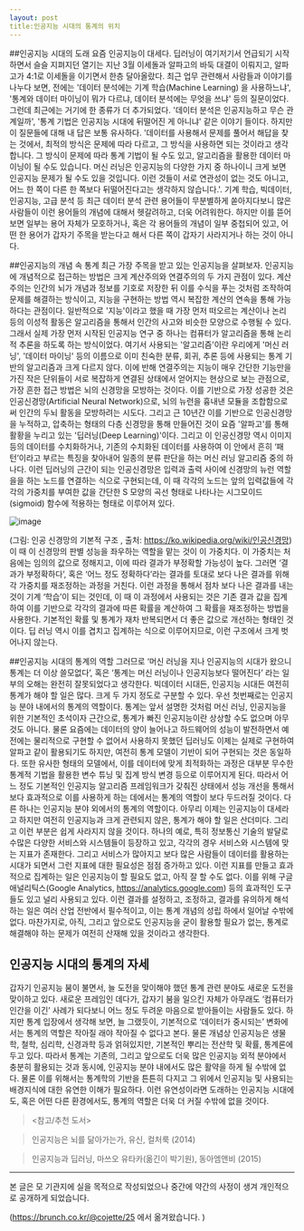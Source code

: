 ```yaml
---
layout: post
title:인공지능 시대의 통계의 위치
---
```



##인공지능 시대의 도래
요즘 인공지능이 대세다. 딥러닝이 여기저기서 언급되기 시작하면서 슬슬 지펴지던 열기는 지난 3월 이세돌과 알파고의 바둑 대결이 이뤄지고, 알파고가 4:1로 이세돌을 이기면서 한층 달아올랐다. 최근 업무 관련해서 사람들과 이야기를 나누다 보면, 전에는 '데이터 분석에는 기계 학습(Machine Learning) 을 사용하느냐', '통계와 데이터 마이닝이 뭐가 다르냐, 데이터 분석에는 무엇을 쓰냐' 등의 질문이었다. 그런데 최근에는 거기에 한 종류가 더 추가되었다. '데이터 분석은 인공지능하고 무슨 관계일까', '통계 기법은 인공지능 시대에 뒤떨어진 게 아니냐' 같은 이야기 들이다.
하지만 이 질문들에 대해 내 답은 보통 유사하다. '데이터를 사용해서 문제를 풀어서 해답을 찾는 것에서, 최적의 방식은 문제에 따라 다르고, 그 방식을 사용하면 되는 것이라고 생각합니다. 그 방식이 문제에 따라 통계 기법이 될 수도 있고, 알고리즘을 활용한 데이터 마이닝이 될 수도 있습니다. 머신 러닝은 인공지능의 다양한 가지 중 하나이니 크게 보면 인공지능 문제가 될 수도 있을 것입니다. 이런 것들이 서로 연관성이 없는 것도 아니고, 어느 한 쪽이 다른 한 쪽보다 뒤떨어진다고는 생각하지 않습니다.'. 기계 학습, 빅데이터, 인공지능, 고급 분석 등 최근 데이터 분석 관련 용어들이 무분별하게 쏟아지다보니 많은 사람들이 이런 용어들의 개념에 대해서 헷갈려하고, 더욱 어려워한다. 하지만 이를 뜯어보면 일부는 용어 자체가 모호하거나, 혹은 각 용어들의 개념이 일부 중첩되어 있고, 어떤 한 용어가 갑자기 주목을 받는다고 해서 다른 쪽이 갑자기 사라지거나 하는 것이 아니다. 

##인공지능의 개념 속 통계
 최근 가장 주목을 받고 있는 인공지능을 살펴보자. 인공지능에 개념적으로 접근하는 방법은 크게 계산주의와 연결주의의 두 가지 관점이 있다. 계산주의는 인간의 뇌가 개념과 정보를 기호로 저장한 뒤 이를 수식을 푸는 것처럼 조작하여 문제를 해결하는 방식이고, 지능을 구현하는 방법 역시 복잡한 계산의 연속을 통해 가능하다는 관점이다. 일반적으로 '지능'이라고 했을 때 가장 먼저 떠오르는 계산이나 논리 등의 이성적 활동은 알고리즘을 통해서 인간의 사고와 비슷한 모양으로 수행될 수 있다. 그래서 실제 가장 먼저 시작된 인공지능 연구 중 하나는 컴퓨터가 알고리즘을 통해 논리적 추론을 하도록 하는 방식이었다. 여기서 사용되는 '알고리즘'이란 우리에게 '머신 러닝', '데이터 마이닝' 등의 이름으로 이미 친숙한 분류, 회귀, 추론 등에 사용되는 통계 기반의 알고리즘과 크게 다르지 않다. 
이에 반해 연결주의는 지능이 매우 간단한 기능만을 가진 작은 단위들이 서로 복잡하게 연결된 상태에서 얻어지는 현상으로 보는 관점으로, 가장 흔한 접근 방법은 뇌의 신경망을 모방하는 것이다. 이를 기반으로 가장 성공한 것은 인공신경망(Artificial Neural Network)으로, 뇌의 뉴런을 흉내낸 모듈을 조합함으로써 인간의 두뇌 활동을 모방하려는 시도다. 그리고 근 10년간 이를 기반으로 인공신경망을 누적하고, 압축하는 형태의 다층 신경망을 통해 만들어진 것이 요즘 '알파고'를 통해 활황을 누리고 있는 '딥러닝(Deep Learning)'이다. 그리고 이 인공신경망 역시 이미지 등의 데이터를 수치화하거나, 기존의 수치화된 데이터를 사용하여 이 안에서 흔히 ‘패턴’이라고 부르는 특징을 찾아내어 일종의 분류 판단을 하는 머신 러닝 알고리즘 중의 하나다. 이런 딥러닝의 근간이 되는 인공신경망은 입력과 출력 사이에 신경망의 뉴런 역할을을 하는 노드를 연결하는 식으로 구현되는데, 이 때 각각의 노드는 앞의 입력값들에 각각의 가중치를 부여한 값을 간단한 S 모양의 곡선 형태로 나타나는 시그모이드(sigmoid) 함수에 적용하는 형태로 이루어져 있다. 

![image](https://t1.daumcdn.net/thumb/R1280x0/?fname=http://t1.daumcdn.net/brunch/service/user/GxW/image/5sG7_qGEi1NJl3mekIelsxzwu_4.png)

(그림: 인공 신경망의 기본적 구조 , 출처: <https://ko.wikipedia.org/wiki/인공신경망>)
이 때 이 신경망의 판별 성능을 좌우하는 역할을 맡는 것이 이 가중치다. 이 가중치는 처음에는 임의의 값으로 정해지고, 이에 따라 결과가 부정확할 가능성이 높다. 그러면  ‘결과가 부정확하다’, 혹은 ‘어느 정도 정확하다’라는 결과를 토대로 보다 나은 결과를 위해 각 가중치를 재조정하는 과정을 거친다. 이런 과정을 통해서 점차 보다 나은 결과를 내는 것이 기계 ‘학습’이 되는 것인데, 이 때 이 과정에서 사용되는 것은 기존 결과 값을 집계하여 이를 기반으로 각각의 결과에 따른 확률을 계산하여 그 확률을 재조정하는 방법을 사용한다. 기본적인 확률 및 통계가 재차 반복되면서 더 좋은 값으로  개선하는 형태인 것이다. 딥 러닝 역시 이를 겹치고 집계하는 식으로 이루어지므로, 이런 구조에서 크게 벗어나지 않는다. 

##인공지능 시대의 통계의 역할
그러므로 ‘머신 러닝을 지나 인공지능의 시대가 왔으니 통계는 더 이상 쓸모없다’, 혹은 ‘통계는 머신 러닝이나 인공지능보다 떨어진다’ 라는 일부의 오해는 완전히 잘못되었다고 생각한다. 빅데이터 시대든, 인공지능 시대든 여전히 통계가 해야 할 일은 많다.  크게 두 가지 정도로 구분할 수 있다. 우선 첫번째로는 인공지능 분야 내에서의 통계의 역할이다. 통계는 앞서 설명한 것처럼  머신 러닝, 인공지능을 위한 기본적인 초석이자 근간으로, 통계가 빠진 인공지능이란 상상할 수도 없으며 아무 것도 아니다. 물론 요즘에는 데이터의 양이 늘어나고 하드웨어의 성능이 발전하면서 예전에는 물리적으로 구현할 수 없어서 사용하지 못했던 딥러닝도 이제는 실제로 구현하여 알파고 같이 활용되기도 하지만, 여전히 통계 모델이 기반이 되어 구현되는 것은 동일하다. 또한 유사한 형태의 모델에서, 이를 데이터에 맞게 최적화하는 과정은 대부분 무수한 통계적 기법을 활용한 변수 튜닝 및 집계 방식 변경 등으로 이루어지게 된다. 따라서 어느 정도 기본적인 인공지능 알고리즘 프레임워크가 갖춰진 상태에서 성능 개선을 통해서 보다 효과적으로 이를 사용하게 하는 데에서는 통계의 역할이 보다 두드러질 것이다.
다른 하나는 인공지능 분야 외에서의 통계의 역할이다. 아무리 이제는 인공지능이 대세라고 하지만 여전히 인공지능과 크게 관련되지 않은, 통계가 해야 할 일은 산더미다. 그리고 이런 부분은 쉽게 사라지지 않을 것이다. 하나의 예로, 특히 정보통신 기술의 발달로 수많은 다양한 서비스와 시스템들이 등장하고 있고, 각각의 경우 서비스와 시스템에 맞는 지표가 존재한다. 그리고 서비스가 많아지고 보다 많은 사람들이 데이터를 활용하는 시대가 되면서 그런 지표에 대한 필요성은 점점 증가하고 있다. 이런 지표를 만들고 효과적으로 집계하는 일은 인공지능이 할 필요도 없고, 아직 잘 할 수도 없다. 이를 위해 구글 애널리틱스(Google Analytics, https://analytics.google.com) 등의 효과적인 도구들도 있고 널리 사용되고 있다. 이런 결과를 설정하고, 조정하고, 결과를 유의하게 해석하는 일은 여러 산업 전반에서 필수적이고, 이는 통계 개념의 성립 하에서 일어날 수밖에 없다. 마찬가지로, 아직, 그리고 앞으로도 인공지능을 굳이 활용할 필요가 없는, 통계로 해결해야 하는 문제가 여전히 산재해 있을 것이라고 생각한다.

## 인공지능 시대의 통계의 자세
 갑자기 인공지능 붐이 불면서, 늘 도전을 맞이해야 했던 통계 관련 분야도 새로운 도전을 맞이하고 있다. 새로운 프레임인 데다가, 갑자기 붐을 일으킨 자체가 아무래도 ‘컴퓨터가 인간을 이긴’ 사례가 되다보니 어느 정도 두려운 마음으로 받아들이는 사람들도 있다. 하지만 통계 입장에서 생각해 보면, 늘 그랬듯이, 기본적으로 ‘데이터가 중시되는’ 변화에서는 통계의 역할은 작아질 래야 작아질 수 없다고 본다. 물론 개념상 인공지능은 생물학, 철학, 심리학, 신경과학 등과 얽혀있지만, 기본적인 뿌리는 전산학 및 확률, 통계론에 두고 있다. 따라서 통계는 기존의, 그리고 앞으로도 더욱 많은 인공지능 외적 분야에서 충분히 활용되는 것과 동시에, 인공지능 분야 내에서도 많은 활약을 하게 될 수밖에 없다. 물론 이를 위해서는 통계학의 기반을 튼튼히 다지고 그 위에서 인공지능 및 사용되는 배경지식에 대한 유연한 이해가 필요하다. 이런 유연성이라면 도래하는 인공지능 시대에도, 혹은 어떤 다른 환경에서도, 통계의 역할은 더욱 더 커질 수밖에 없을 것이다.

> <참고/추천 도서>

> 인공지능은 뇌를 닮아가는가, 유신, 컬처룩 (2014)

> 인공지능과 딥러닝, 마쓰오 유타카(옮긴이 박기원), 동아엠앤비 (2015)

----
본 글은 모 기관지에 실을 목적으로 작성되었으나 중간에 약간의 사정이 생겨 개인적으로 공개하게 되었습니다. 

(https://brunch.co.kr/@cojette/25 에서 옮겨왔습니다. )
